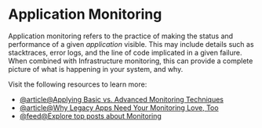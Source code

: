 # Application Monitoring

Application monitoring refers to the practice of making the status and performance of a given _application_ visible. This may include details such as stacktraces, error logs, and the line of code implicated in a given failure. When combined with Infrastructure monitoring, this can provide a complete picture of what is happening in your system, and why.

Visit the following resources to learn more:

- [@article@Applying Basic vs. Advanced Monitoring Techniques](https://thenewstack.io/applying-basic-vs-advanced-monitoring-techniques/)
- [@article@Why Legacy Apps Need Your Monitoring Love, Too](https://thenewstack.io/why-legacy-apps-need-your-monitoring-love-too/)
- [@feed@Explore top posts about Monitoring](https://app.daily.dev/tags/monitoring?ref=roadmapsh)
